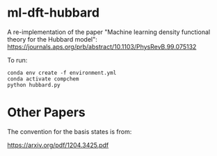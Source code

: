 # ml-dft-hubbard
A re-implementation of the paper "Machine learning density functional theory for the Hubbard model": <https://journals.aps.org/prb/abstract/10.1103/PhysRevB.99.075132>

To run:

```
conda env create -f environment.yml
conda activate compchem
python hubbard.py
```


# Other Papers

The convention for the basis states is from:

https://arxiv.org/pdf/1204.3425.pdf
